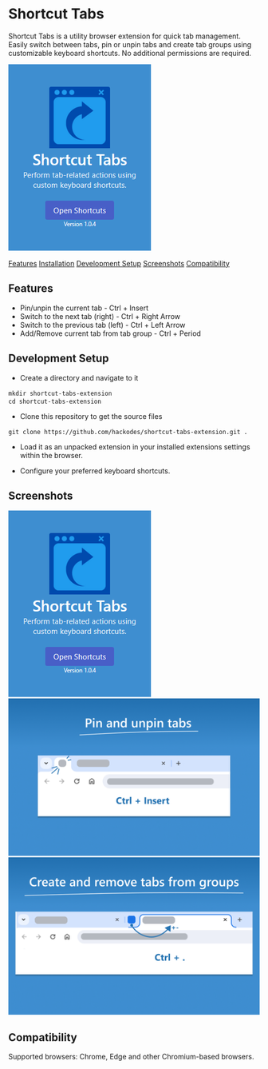 # Shortcut Tabs

Shortcut Tabs is a utility browser extension for quick tab management. Easily switch between tabs, pin or unpin tabs and create tab groups using customizable keyboard shortcuts. No additional permissions are required.

![Popup](https://github.com/hackodes/shortcut-tabs-extension/blob/dev/assets/screenshots/popup.PNG) 

[Features](#features)
[Installation](#installation)
[Development Setup](#development-setup)
[Screenshots](#screenshots)
[Compatibility](#compatibility)

## Features

- Pin/unpin the current tab - Ctrl + Insert
- Switch to the next tab (right) - Ctrl + Right Arrow
- Switch to the previous tab (left) - Ctrl + Left Arrow
- Add/Remove current tab from tab group - Ctrl + Period

## Development Setup

- Create a directory and navigate to it

```
mkdir shortcut-tabs-extension
cd shortcut-tabs-extension
```

- Clone this repository to get the source files

```
git clone https://github.com/hackodes/shortcut-tabs-extension.git .
```

- Load it as an unpacked extension in your installed extensions settings within the browser.

- Configure your preferred keyboard shortcuts.

## Screenshots

![Switch tabs](https://github.com/hackodes/shortcut-tabs-extension/blob/dev/assets/screenshots/popup.PNG) 
![Pin tabs](https://github.com/hackodes/shortcut-tabs-extension/blob/dev/assets/screenshots/pin_tabs.png) 
![Group tabs](https://github.com/hackodes/shortcut-tabs-extension/blob/dev/assets/screenshots/group_tabs.png) 

## Compatibility

Supported browsers: Chrome, Edge and other Chromium-based browsers.
